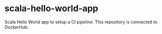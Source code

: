 # scala-hello-world-app
Scala Hello World app to setup a CI pipeline.
This repository is connected to DockerHub.
